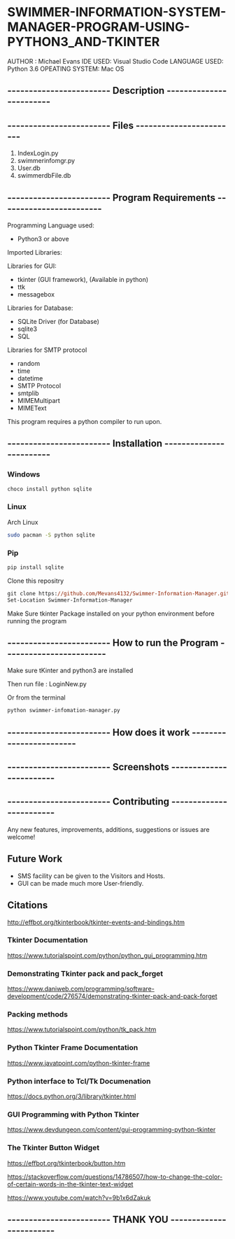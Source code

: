 # SWIMMER-INFORMATION-SYSTEM-MANAGER-PROGRAM-USING-PYTHON3_AND-TKINTER

AUTHOR : Michael Evans
IDE USED: Visual Studio Code
LANGUAGE USED: Python 3.6
OPEATING SYSTEM: Mac OS

## ------------------------   Description   ------------------------

## ------------------------   Files   ------------------------

1) IndexLogin.py
2) swimmerinfomgr.py
3) User.db
4) swimmerdbFile.db

## ------------------------   Program Requirements   ------------------------

Programming Language used:

- Python3 or above

Imported Libraries:

Libraries for GUI:

- tkinter (GUI framework), (Available in python)
- ttk
- messagebox

Libraries for Database:

- SQLite Driver (for Database)
- sqlite3
- SQL

Libraries for SMTP protocol

- random
- time
- datetime
- SMTP Protocol
- smtplib
- MIMEMultipart
- MIMEText

This program requires a python compiler to run upon.

## ------------------------   Installation   ------------------------

### Windows

```cmd
choco install python sqlite
```

### Linux

Arch Linux

```bash
sudo pacman -S python sqlite
```

### Pip

```bash
pip install sqlite
```

Clone this repositry

```ps
git clone https://github.com/Mevans4132/Swimmer-Information-Manager.git
Set-Location Swimmer-Information-Manager
```

Make Sure tkinter Package installed on your python environment before running the program

## ------------------------   How to run the Program   ------------------------

Make sure tKinter and python3 are installed

Then run file : LoginNew.py

Or from the terminal

```ps
python swimmer-infomation-manager.py
```

## ------------------------   How does it work   ------------------------

## ------------------------   Screenshots   ------------------------

## ------------------------   Contributing   ------------------------

Any new features, improvements, additions, suggestions or issues are welcome!

## Future Work

- SMS facility can be given to the Visitors and Hosts.
- GUI can be made much more User-friendly.

## Citations

<http://effbot.org/tkinterbook/tkinter-events-and-bindings.htm>

### Tkinter Documentation

<https://www.tutorialspoint.com/python/python_gui_programming.htm>

### Demonstrating Tkinter pack and pack_forget

<https://www.daniweb.com/programming/software-development/code/276574/demonstrating-tkinter-pack-and-pack-forget>

### Packing methods

<https://www.tutorialspoint.com/python/tk_pack.htm>

### Python Tkinter Frame Documentation

<https://www.javatpoint.com/python-tkinter-frame>

### Python interface to Tcl/Tk Documenation

<https://docs.python.org/3/library/tkinter.html>

### GUI Programming with Python Tkinter

<https://www.devdungeon.com/content/gui-programming-python-tkinter>

### The Tkinter Button Widget

<https://effbot.org/tkinterbook/button.htm>

<https://stackoverflow.com/questions/14786507/how-to-change-the-color-of-certain-words-in-the-tkinter-text-widget>

<https://www.youtube.com/watch?v=9b1x6dZakuk>

## ------------------------   THANK YOU   ------------------------

